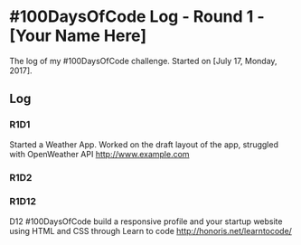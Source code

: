 # #100DaysOfCode Log - Round 1 - [Your Name Here]

The log of my #100DaysOfCode challenge. Started on [July 17, Monday, 2017].

## Log

### R1D1 
Started a Weather App. Worked on the draft layout of the app, struggled with OpenWeather API http://www.example.com

### R1D2

### R1D12
D12 #100DaysOfCode 
build a responsive profile and your startup website using HTML and CSS through 
Learn to code http://honoris.net/learntocode/
